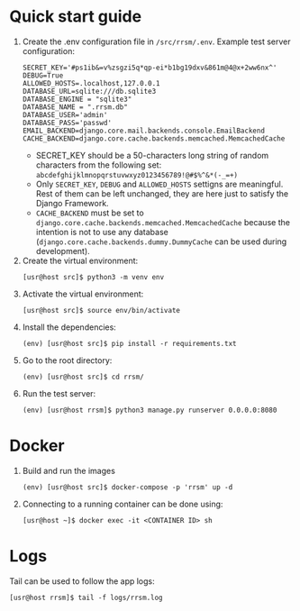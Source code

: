 # Quick start guide
1. Create the .env configuration file in `/src/rrsm/.env`. Example test server configuration:
    ```
    SECRET_KEY='#ps1ib&=v%zsgzi5q*qp-ei*b1bg19dxv&861m@4@x+2ww6nx^'
    DEBUG=True
    ALLOWED_HOSTS=.localhost,127.0.0.1
    DATABASE_URL=sqlite:///db.sqlite3
    DATABASE_ENGINE = "sqlite3"
    DATABASE_NAME = ".rrsm.db"
    DATABASE_USER='admin'
    DATABASE_PASS='passwd'
    EMAIL_BACKEND=django.core.mail.backends.console.EmailBackend
    CACHE_BACKEND=django.core.cache.backends.memcached.MemcachedCache
    ```
    * SECRET_KEY should be a 50-characters long string of random characters from the following set: `abcdefghijklmnopqrstuvwxyz0123456789!@#$%^&*(-_=+)`
    * Only `SECRET_KEY`, `DEBUG` and `ALLOWED_HOSTS` settigns are meaningful. Rest of them can be left unchanged, they are here just to satisfy the Django Framework.
    * `CACHE_BACKEND` must be set to `django.core.cache.backends.memcached.MemcachedCache` because the intention is not to use any database (`django.core.cache.backends.dummy.DummyCache` can be used during development).
1. Create the virtual environment:
    ```
    [usr@host src]$ python3 -m venv env
    ```
1. Activate the virtual environment:
    ```
    [usr@host src]$ source env/bin/activate
    ```
1. Install the dependencies:
    ```
    (env) [usr@host src]$ pip install -r requirements.txt
    ```
1. Go to the root directory:
    ```
    (env) [usr@host src]$ cd rrsm/
    ```
1. Run the test server:
    ```
    (env) [usr@host rrsm]$ python3 manage.py runserver 0.0.0.0:8080
    ```
# Docker
1. Build and run the images
    ```
    (env) [usr@host src]$ docker-compose -p 'rrsm' up -d
    ```
1. Connecting to a running container can be done using:
    ```
    [usr@host ~]$ docker exec -it <CONTAINER ID> sh
    ```
# Logs
Tail can be used to follow the app logs:
```
[usr@host rrsm]$ tail -f logs/rrsm.log
```